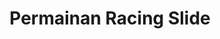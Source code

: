 ---
layout: permainan-racing-slide
title: Permainan Racing Slide
title-h1: Timur Abadi Fiber
keterangan: keterangan Timur Abadi Fiber
---